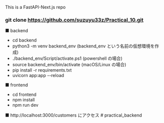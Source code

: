 This is a FastAPI-Next.js repo

### git clone https://github.com/suzuyu33z/Practical_10.git

■ backend

- cd backend
- python3 -m venv backend_env (backend_env という名前の仮想環境を作成)
- ./backend_env/Script/activate.ps1 (powershell の場合)
- source backend_env/bin/activate (macOS/Linux の場合)
- pip install -r requirements.txt
- uvicorn app:app --reload

■ frontend

- cd frontend
- npm install
- npm run dev

■ http://localhost:3000/customers にアクセス
#   p r a c t i c a l _ b a c k e n d  
 